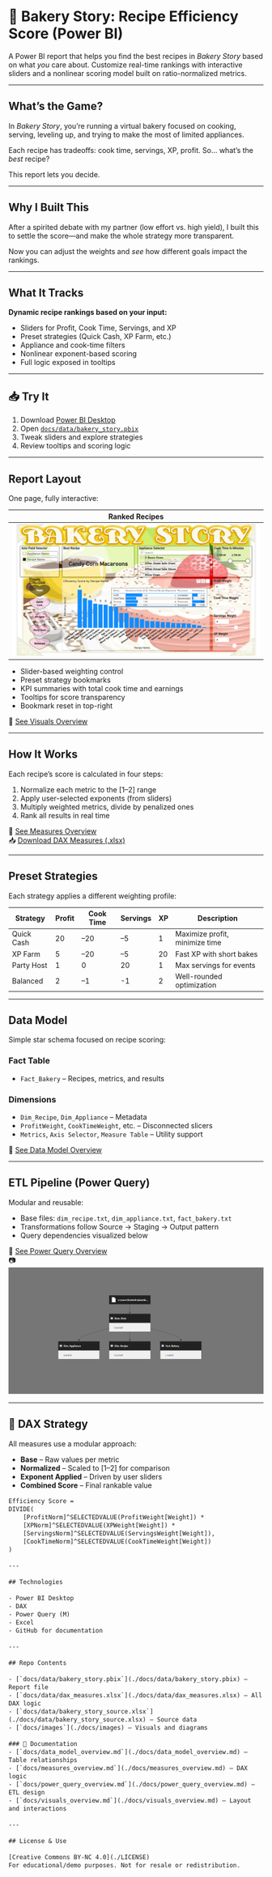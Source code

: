 # 🍰 Bakery Story: Recipe Efficiency Score (Power BI)

A Power BI report that helps you find the best recipes in *Bakery Story* based on what *you* care about. Customize real-time rankings with interactive sliders and a nonlinear scoring model built on ratio-normalized metrics.

---

## What’s the Game?

In *Bakery Story*, you’re running a virtual bakery focused on cooking, serving, leveling up, and trying to make the most of limited appliances.

Each recipe has tradeoffs: cook time, servings, XP, profit. So... what’s the *best* recipe?

This report lets you decide.

---

## Why I Built This

After a spirited debate with my partner (low effort vs. high yield), I built this to settle the score—and make the whole strategy more transparent.

Now you can adjust the weights and *see* how different goals impact the rankings.

---

## What It Tracks

**Dynamic recipe rankings based on your input:**
- Sliders for Profit, Cook Time, Servings, and XP  
- Preset strategies (Quick Cash, XP Farm, etc.)  
- Appliance and cook-time filters  
- Nonlinear exponent-based scoring  
- Full logic exposed in tooltips

---

## 📥 Try It

1. Download [Power BI Desktop](https://powerbi.microsoft.com/desktop)  
2. Open [`docs/data/bakery_story.pbix`](./docs/data/bakery_story.pbix)  
3. Tweak sliders and explore strategies  
4. Review tooltips and scoring logic

---

## Report Layout

One page, fully interactive:

| Ranked Recipes |
|----------------|
| ![Ranked Recipes](./docs/images/bakery_story.png)

- Slider-based weighting control  
- Preset strategy bookmarks  
- KPI summaries with total cook time and earnings  
- Tooltips for score transparency  
- Bookmark reset in top-right

📄 [See Visuals Overview](./docs/visuals_overview.md)

---

## How It Works

Each recipe’s score is calculated in four steps:

1. Normalize each metric to the [1–2] range  
2. Apply user-selected exponents (from sliders)  
3. Multiply weighted metrics, divide by penalized ones  
4. Rank all results in real time

📄 [See Measures Overview](./docs/measures_overview.md)  
📥 [Download DAX Measures (.xlsx)](./docs/data/dax_measures.xlsx)

---

## Preset Strategies

Each strategy applies a different weighting profile:

| Strategy     | Profit | Cook Time | Servings | XP | Description                    |
|--------------|--------|-----------|----------|----|--------------------------------|
| Quick Cash   | 20     | –20       | –5       | 1  | Maximize profit, minimize time |
| XP Farm      | 5      | –20       | –5       | 20 | Fast XP with short bakes       |
| Party Host   | 1      |   0       | 20       | 1  | Max servings for events        |
| Balanced     | 2      | –1        | -1       | 2  | Well-rounded optimization      |

---

## Data Model

Simple star schema focused on recipe scoring:

### Fact Table
- `Fact_Bakery` – Recipes, metrics, and results  

### Dimensions
- `Dim_Recipe`, `Dim_Appliance` – Metadata  
- `ProfitWeight`, `CookTimeWeight`, etc. – Disconnected slicers  
- `Metrics`, `Axis Selector`, `Measure Table` – Utility support  

📄 [See Data Model Overview](./docs/data_model_overview.md)

---

## ETL Pipeline (Power Query)

Modular and reusable:

- Base files: `dim_recipe.txt`, `dim_appliance.txt`, `fact_bakery.txt`  
- Transformations follow Source → Staging → Output pattern  
- Query dependencies visualized below

📄 [See Power Query Overview](./docs/power_query_overview.md)  
📷 ![Query Dependencies](./docs/images/query_dependencies.png)

---

## 🧮 DAX Strategy

All measures use a modular approach:

- **Base** – Raw values per metric  
- **Normalized** – Scaled to [1–2] for comparison  
- **Exponent Applied** – Driven by user sliders  
- **Combined Score** – Final rankable value  

```DAX
Efficiency Score = 
DIVIDE(
    [ProfitNorm]^SELECTEDVALUE(ProfitWeight[Weight]) *
    [XPNorm]^SELECTEDVALUE(XPWeight[Weight]) *
    [ServingsNorm]^SELECTEDVALUE(ServingsWeight[Weight]),
    [CookTimeNorm]^SELECTEDVALUE(CookTimeWeight[Weight])
)

---

## Technologies

- Power BI Desktop  
- DAX  
- Power Query (M)  
- Excel  
- GitHub for documentation  

---

## Repo Contents

- [`docs/data/bakery_story.pbix`](./docs/data/bakery_story.pbix) – Report file  
- [`docs/data/dax_measures.xlsx`](./docs/data/dax_measures.xlsx) – All DAX logic  
- [`docs/data/bakery_story_source.xlsx`](./docs/data/bakery_story_source.xlsx) – Source data  
- [`docs/images`](./docs/images) – Visuals and diagrams  

### 📄 Documentation
- [`docs/data_model_overview.md`](./docs/data_model_overview.md) – Table relationships  
- [`docs/measures_overview.md`](./docs/measures_overview.md) – DAX logic  
- [`docs/power_query_overview.md`](./docs/power_query_overview.md) – ETL design  
- [`docs/visuals_overview.md`](./docs/visuals_overview.md) – Layout and interactions  

---

## License & Use

[Creative Commons BY-NC 4.0](./LICENSE)  
For educational/demo purposes. Not for resale or redistribution.
